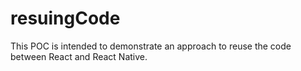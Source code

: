 # resuingCode
This POC is intended to demonstrate an approach to reuse the code between React and React Native.
